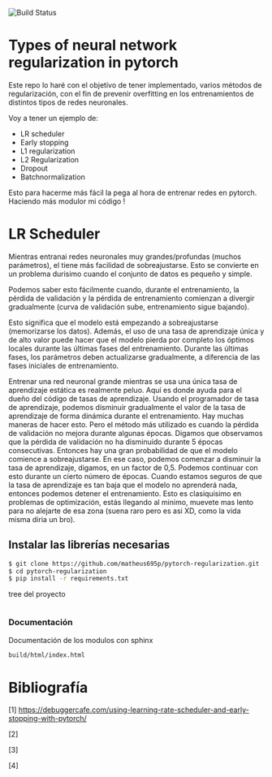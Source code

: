 ![Build Status](https://www.repostatus.org/badges/latest/active.svg)

# Types of neural network regularization in pytorch

Este repo lo haré con el objetivo de tener implementado, varios métodos de
regularización, con el fin de prevenir overfitting en los
entrenamientos de distintos tipos de redes neuronales.


Voy a tener un ejemplo de:


* LR scheduler
* Early stopping
* L1 regularization
* L2 Regularization
* Dropout
* Batchnormalization


Esto para hacerme más fácil la pega al hora de entrenar
redes en pytorch. Haciendo más modulor mi código !


# LR Scheduler 

Mientras entranai redes neuronales muy grandes/profundas (muchos parámetros),
el tiene más facilidad de sobreajustarse. Esto se convierte en un problema
durisimo cuando el conjunto de datos es pequeño y simple.

Podemos saber esto fácilmente cuando, durante el entrenamiento,
la pérdida de validación y la pérdida de entrenamiento
comienzan a divergir gradualmente (curva de validación sube, entrenamiento
sigue bajando).

Esto significa que el modelo está empezando a sobreajustarse (memorizarse los datos).
Además, el uso de una tasa de aprendizaje única y de alto valor puede hacer
que el modelo pierda por completo los óptimos
locales durante las últimas fases del entrenamiento. Durante las últimas fases,
los parámetros deben actualizarse gradualmente, a diferencia de las fases
iniciales de entrenamiento.


Entrenar una red neuronal grande mientras se usa una única tasa de
aprendizaje estática es realmente peluo. Aquí es donde ayuda para el dueño del código
de tasas de aprendizaje. Usando el programador de tasa de aprendizaje, podemos
disminuir gradualmente el valor de la tasa de aprendizaje de forma dinámica
durante el entrenamiento. Hay muchas maneras de hacer esto.
Pero el método más utilizado es cuando la pérdida de validación no mejora durante algunas épocas.
Digamos que observamos que la pérdida de validación no ha disminuido durante
5 épocas consecutivas. Entonces hay una gran probabilidad de que el modelo
comience a sobreajustarse. En ese caso, podemos comenzar a disminuir la
tasa de aprendizaje, digamos, en un factor de 0,5.
Podemos continuar con esto durante un cierto número de épocas.
Cuando estamos seguros de que la tasa de aprendizaje es tan baja que el
modelo no aprenderá nada, entonces podemos detener el entrenamiento. Esto es clasiquisimo
en problemas de optimización, estás llegando al minimo, muevete mas lento para no alejarte
de esa zona (suena raro pero es asi XD, como la vida misma diria un bro). 





## Instalar las librerías necesarias

```sh
$ git clone https://github.com/matheus695p/pytorch-regularization.git
$ cd pytorch-regularization
$ pip install -r requirements.txt
```

tree del proyecto

```sh

```


### Documentación

Documentación de los modulos con sphinx 

```sh
build/html/index.html
```




# Bibliografía


[1] https://debuggercafe.com/using-learning-rate-scheduler-and-early-stopping-with-pytorch/

[2]

[3]

[4]